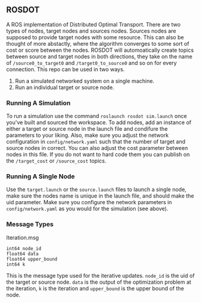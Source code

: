 ## ROSDOT ##

A ROS implementation of Distributed Optimal Transport. There are two types of nodes, target nodes and sources nodes. Sources nodes are supposed to provide target nodes with some resource. This can also be thought of more abstactly, where  the algorithm converges to some sort of cost or score between the nodes. ROSDOT will automoatically create topics between source and target nodes in both directions, they take on the name of `/source0_to_target0` and `/target0_to_source0` and so on for every connection. This repo can be used in two ways.
1. Run a simulated networked system on a single machine.
2. Run an individual target or source node.

### Running A Simulation ###

To run a simulation use the command `roslaunch rosdot sim.launch` once you've built and sourced the workspace. To add nodes, add an instance of either a target or source node in the launch file and condifure the parameters to your liking. Also, make sure you adjust the network configuration in `config/network.yaml` such that the number of target and source nodes in correct. You can also adjust the cost parameter between nodes in this file. If you do not want to hard code them you can publish on the `/target_cost` or `/source_cost` topics.

### Running A Single Node ###
Use the `target.launch` or the `source.launch` files to launch a single node, make sure the nodes name is unique in the launch file, and should make the uid parameter. Make sure you configure the network parameters in `config/network.yaml` as you would for the simulation (see above).

### Message Types ###
 Iteration.msg
 ```
 int64 node_id
 float64 data
 float64 upper_bound
 int64 k
 ```
 This is the message type used for the iterative updates. `node_id` is the uid of the target or source node. `data` is the output of the optimization problem at the iteration, `k` is the iteration and `upper_bound` is the upper bound of the node. 
